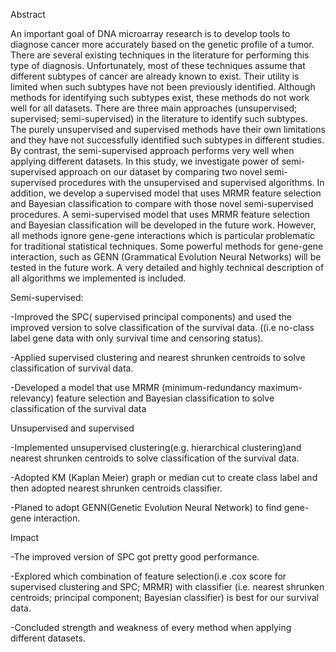 Abstract

An important goal of DNA microarray research is to develop tools to diagnose cancer
more accurately based on the genetic profile of a tumor. There are several existing
techniques in the literature for performing this type of diagnosis. Unfortunately, most
of these techniques assume that different subtypes of cancer are already known to
exist. Their utility is limited when such subtypes have not been previously identified.
Although methods for identifying such subtypes exist, these methods do not work
well for all datasets. There are three main approaches (unsupervised; supervised;
semi-supervised) in the literature to identify such subtypes. The purely unsupervised
and supervised methods have their own limitations and they have not successfully
identified such subtypes in different studies. By contrast, the semi-supervised
approach performs very well when applying different datasets. In this study, we
investigate power of semi-supervised approach on our dataset by comparing two
novel semi-supervised procedures with the unsupervised and supervised algorithms.
In addition, we develop a supervised model that uses MRMR feature selection and
Bayesian classification to compare with those novel semi-supervised procedures. A
semi-supervised model that uses MRMR feature selection and Bayesian classification
will be developed in the future work. However, all methods ignore gene-gene
interactions which is particular problematic for traditional statistical techniques. Some
powerful methods for gene-gene interaction, such as GENN (Grammatical Evolution
Neural Networks) will be tested in the future work. A very detailed and highly technical
description of all algorithms we implemented is included.




Semi-supervised:

-Improved the SPC( supervised principal components) and used the improved version to solve classification of the survival data. ((i.e no-class label gene data with only survival time and censoring status).

-Applied supervised clustering and nearest shrunken centroids to solve classification of survival data.

-Developed a model that use MRMR (minimum-redundancy maximum-relevancy) feature selection and Bayesian classification to solve classification of the survival data 

Unsupervised and supervised

-Implemented unsupervised clustering(e.g. hierarchical clustering)and nearest shrunken centroids to solve classification of the survival data. 

-Adopted KM (Kaplan Meier) graph or median cut to create class label and then adopted nearest shrunken centroids classifier.

-Planed to adopt GENN(Genetic Evolution Neural Network) to find gene-gene interaction.

Impact

-The improved version of SPC got pretty good performance.

-Explored which combination of feature selection(i.e .cox score for supervised clustering and SPC; MRMR) with classifier (i.e. nearest shrunken centroids; principal component; Bayesian classifier) is best for our survival data.

-Concluded strength and weakness of every method when applying different datasets.

